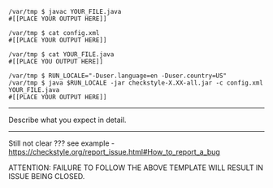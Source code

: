 ```
/var/tmp $ javac YOUR_FILE.java
#[[PLACE YOUR OUTPUT HERE]]

/var/tmp $ cat config.xml
#[[PLACE YOUR OUTPUT HERE]]

/var/tmp $ cat YOUR_FILE.java
#[[PLACE YOU OUTPUT HERE]]

/var/tmp $ RUN_LOCALE="-Duser.language=en -Duser.country=US"
/var/tmp $ java $RUN_LOCALE -jar checkstyle-X.XX-all.jar -c config.xml YOUR_FILE.java
#[[PLACE YOUR OUTPUT HERE]]
```

---------------

Describe what you expect in detail.

--------------

Still not clear ???
see example - https://checkstyle.org/report_issue.html#How_to_report_a_bug

ATTENTION: FAILURE TO FOLLOW THE ABOVE TEMPLATE WILL RESULT IN ISSUE BEING CLOSED.
